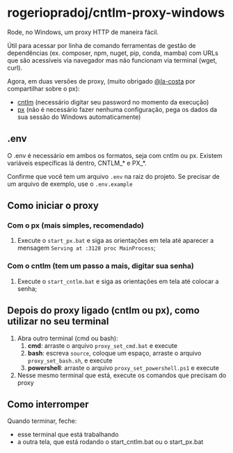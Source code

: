 # rogeriopradoj/cntlm-proxy-windows

Rode, no Windows, um proxy HTTP de maneira fácil.

Útil para acessar por linha de comando ferramentas de gestão de dependências (ex. composer, npm, nuget, pip, conda, mamba) com URLs que são acessíveis via navegador mas não funcionam via terminal (wget, curl).

Agora, em duas versões de proxy, (muito obrigado [@la-costa](https://github.com/la-costa) por compartilhar sobre o px):

- [cntlm](http://cntlm.sourceforge.net/) (necessário digitar seu password no momento da execução)
- [px](https://github.com/genotrance/px) (não é necessário fazer nenhuma configuração, pega os dados da sua sessão do Windows automaticamente)

## .env

O .env é necessário em ambos os formatos, seja com cntlm ou px. Existem variáveis específicas lá dentro, CNTLM_* e PX_*.

Confirme que você tem um arquivo `.env` na raiz do projeto. Se precisar
de um arquivo de exemplo, use o `.env.example`

## Como iniciar o proxy

### Com o px (mais simples, recomendado)

1. Execute o `start_px.bat` e siga as orientações em tela até aparecer a mensagem `Serving at :3128 proc MainProcess`;

### Com o cntlm (tem um passo a mais, digitar sua senha)

1. Execute o `start_cntlm.bat` e siga as orientações em tela até colocar a senha;

## Depois do proxy ligado (cntlm ou px), como utilizar no seu terminal

1. Abra outro terminal (cmd ou bash):
    1. **cmd**: arraste o arquivo `proxy_set_cmd.bat` e execute
    2. **bash**: escreva `source`, coloque um espaço, arraste o arquivo `proxy_set_bash.sh`, e execute
    1. **powershell**: arraste o arquivo `proxy_set_powershell.ps1` e execute
2. Nesse mesmo terminal que está, execute os comandos que precisam do proxy

## Como interromper

Quando terminar, feche:

- esse terminal que está trabalhando
- a outra tela, que está rodando o start_cntlm.bat ou o start_px.bat
